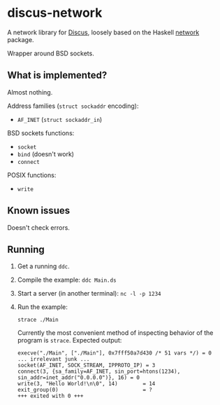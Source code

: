 # discus-network

A network library for [Discus](http://discus-lang.org/), loosely based on the Haskell
[network](https://hackage.haskell.org/package/network) package.

Wrapper around BSD sockets.

## What is implemented?

Almost nothing.

Address families (`struct sockaddr` encoding):

- `AF_INET` (`struct sockaddr_in`)

BSD sockets functions:

- `socket`
- `bind` (doesn't work)
- `connect`

POSIX functions:

- `write`

## Known issues

Doesn't check errors.

## Running

1. Get a running `ddc`.

2. Compile the example: `ddc Main.ds`

3. Start a server (in another terminal): `nc -l -p 1234`

4. Run the example:

    ```
    strace ./Main
    ```

    Currently the most convenient method of inspecting behavior of the program is `strace`.
    Expected output:

    ```
    execve("./Main", ["./Main"], 0x7fff50a7d430 /* 51 vars */) = 0
    ... irrelevant junk ...
    socket(AF_INET, SOCK_STREAM, IPPROTO_IP) = 3
    connect(3, {sa_family=AF_INET, sin_port=htons(1234), sin_addr=inet_addr("0.0.0.0")}, 16) = 0
    write(3, "Hello World!\n\0", 14)        = 14
    exit_group(0)                           = ?
    +++ exited with 0 +++
    ```
